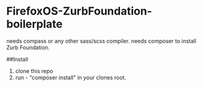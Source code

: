 FirefoxOS-ZurbFoundation-boilerplate
====================================

needs compass or any other sass/scss compiler.
needs composer to install Zurb Foundation.

##Install

1. clone this repo
2. run - "composer install" in your clones root.
